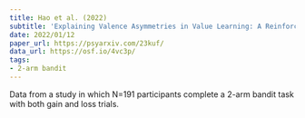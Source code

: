 ```yaml
---
title: Hao et al. (2022)
subtitle: 'Explaining Valence Asymmetries in Value Learning: A Reinforcement Learning Account'
date: 2022/01/12
paper_url: https://psyarxiv.com/23kuf/
data_url: https://osf.io/4vc3p/
tags:
- 2-arm bandit
---
```


Data from a study in which N=191 participants complete a 2-arm bandit task with both gain and loss trials.
